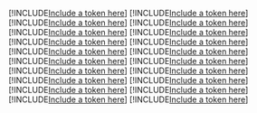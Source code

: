 [!INCLUDE[Include a token here](refs1523419212183/r1.md)]
[!INCLUDE[Include a token here](refs1523419212183/r2.md)]
[!INCLUDE[Include a token here](refs1523419212183/r3.md)]
[!INCLUDE[Include a token here](refs1523419212183/r4.md)]
[!INCLUDE[Include a token here](refs1523419212183/r5.md)]
[!INCLUDE[Include a token here](refs1523419212183/r6.md)]
[!INCLUDE[Include a token here](refs1523419212183/r7.md)]
[!INCLUDE[Include a token here](refs1523419212183/r8.md)]
[!INCLUDE[Include a token here](refs1523419212183/r9.md)]
[!INCLUDE[Include a token here](refs1523419212183/r10.md)]
[!INCLUDE[Include a token here](refs1523419212183/r11.md)]
[!INCLUDE[Include a token here](refs1523419212183/r12.md)]
[!INCLUDE[Include a token here](refs1523419212183/r13.md)]
[!INCLUDE[Include a token here](refs1523419212183/r14.md)]
[!INCLUDE[Include a token here](refs1523419212183/r15.md)]
[!INCLUDE[Include a token here](refs1523419212183/r16.md)]
[!INCLUDE[Include a token here](refs1523419212183/r17.md)]
[!INCLUDE[Include a token here](refs1523419212183/r18.md)]
[!INCLUDE[Include a token here](refs1523419212183/r19.md)]
[!INCLUDE[Include a token here](refs1523419212183/r20.md)]